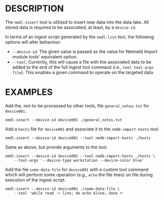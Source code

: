 DESCRIPTION
===========

The `nmdl-insert` tool is utilized to insert new data into the data lake.  All
stored data is required to be associated, at least, by a `device-id`.

In terms of an ingest script generated by the `nmdl-list` tool, the following
options will alter behaviour:
* `--device-id`: The given value is passed as the value for Netmeld Import
module tools' equivalent option.
* `--tool`: Currently, this will cause a file with the associated data to be
added to the end of the full ingest tool command (i.e., `tool tool-args file`).
This enables a given command to operate on the targeted data.


EXAMPLES
========

Add the, not-to-be processed by other tools, file `general_notes.txt` for
`device001`.
```
nmdl-insert --device-id device001 ./general_notes.txt
```

Add a `hosts` file for `device001` and associate it to the `nmdb-import-hosts`
tool.
```
nmdl-insert --device-id device001 --tool nmdb-import-hosts ./hosts
```

Same as above, but provide arguments to the tool.
```
nmdl-insert --device-id device001 --tool nmdb-import-hosts ./hosts \
    --tool-args '--device-type workstation --device-color blue'
```

Add the file `some-data-file` for `device001` with a custom tool command which
will perform some operation (e.g., `echo` the file lines) on file during
execution of the ingest script.
```
nmdl-insert --device-id device001 ./some-data-file \
    --tool 'while read -r line; do echo $line; done <'
```
